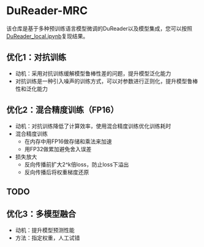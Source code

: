 # DuReader-MRC
该仓库是基于多种预训练语言模型微调的DuReader以及模型集成，您可以按照[DuReader_local.ipynb](https://github.com/JeremySun1224/DuReader-MRC/blob/main/DuReader_local.ipynb)复现结果。

## 优化1：对抗训练
- 动机：采用对抗训练缓解模型鲁棒性差的问题，提升模型泛化能力
- 对抗训练是一种引入噪声的训练方式，可以对参数进行正则化，提升模型鲁棒性和泛化能力


## 优化2：混合精度训练（FP16）
- 动机：对抗训练降低了计算效率，使用混合精度训练优化训练耗时
- 混合精度训练
	- 在内存中用FP16做存储和乘法来加速
	- 用FP32做累加避免舍入误差
- 损失放大
	- 反向传播前扩大2^k倍loss，防止loss下溢出
	- 反向传播后将权重梯度还原

## TODO

## 优化3：多模型融合

- 动机：提升模型预测性能
- 方法：指定权重，人工试错
